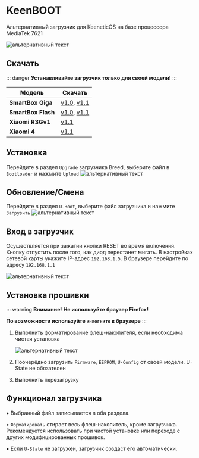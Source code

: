 # KeenBOOT

Альтернативный загрузчик для KeeneticOS на базе процессора MediaTek 7621

![альтернативный текст](/assets/images/wiki/helpful/keenboot/main.png)

## Скачать

::: danger
**Устанавливайте загрузчик только для своей модели!**
:::

| Модель             | Скачать                                                                                                              |
|--------------------|----------------------------------------------------------------------------------------------------------------------|
| **SmartBox Giga**  | [v1.0](/assets/files/keenboot/KeenBOOT-SB_Giga_v1.0.bin), [v1.1](/assets/files/keenboot/KeenBOOT-SB_Giga_v1.1.bin)   |
| **SmartBox Flash** | [v1.0](/assets/files/keenboot/KeenBOOT-SB_Flash_v1.0.bin), [v1.1](/assets/files/keenboot/KeenBOOT-SB_Flash_v1.1.bin) |
| **Xiaomi R3Gv1**   | [v1.1](/assets/files/keenboot/KeenBOOT-Xiaomi_3G_v1.1.bin)                                                           |
| **Xiaomi 4**       | [v1.1](/assets/files/keenboot/KeenBOOT-Xiaomi_4_v1.1.bin)                                                            |

## Установка

Перейдите в раздел `Upgrade` загрузчика Breed, выберите файл в `Bootloader` и нажмите `Upload`
![альтернативный текст](/assets/images/wiki/helpful/breed/upgrade.png)

## Обновление/Смена

Перейдите в раздел `U-Boot`, выберите файл загрузчика и нажмите `Загрузить`
![альтернативный текст](/assets/images/wiki/helpful/keenboot/update.png)

## Вход в загрузчик

Осуществляется при зажатии кнопки RESET во время включения. Кнопку отпустить после того, как диод перестанет мигать. В настройках сетевой карты укажите IP-адрес `192.168.1.5`.
В браузере перейдите по адресу `192.168.1.1`

![альтернативный текст](/assets/images/wiki/helpful/keenboot/network.png)

## Установка прошивки

::: warning **Внимание!**
**Не используйте браузер Firefox!**

**По возможности используйте `инкогнито` в браузере**
:::

1. Выполнить форматирование флеш-накопителя, если необходима чистая установка

   ![альтернативный текст](/assets/images/wiki/helpful/keenboot/erase.png)
2. Поочерёдно загрузить `Firmware`, `EEPROM`, `U-Config` от своей модели. U-State не обязателен
3. Выполнить перезагрузку

## Функционал загрузчика

• Выбранный файл записывается в оба раздела.

• `Форматировать` стирает весь флеш-накопитель, кроме загрузчика. Рекомендуется использовать при чистой установке или переходе с других модифицированных прошивок.

• Если `U-State` не загружен, загрузчик создаст его автоматически.